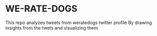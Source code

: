 # WE-RATE-DOGS
This repo analyzes tweets from weratedogs twitter profile
By drawing insights from the twets and visualizing them
